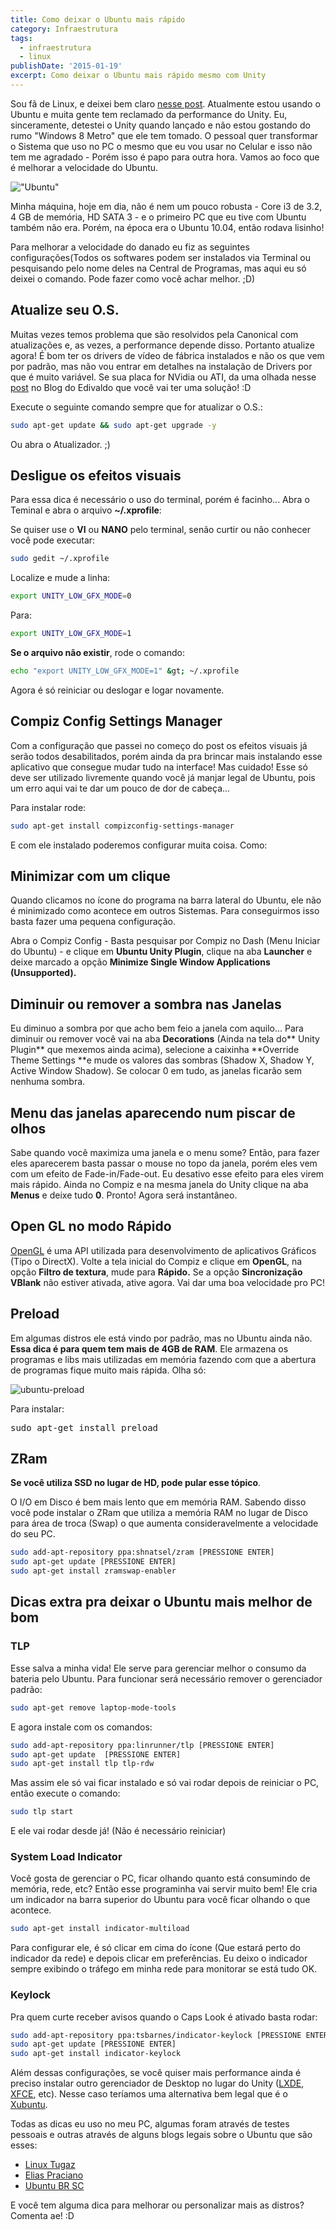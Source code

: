 ```yaml
---
title: Como deixar o Ubuntu mais rápido
category: Infraestrutura
tags:
  - infraestrutura
  - linux
publishDate: '2015-01-19'
excerpt: Como deixar o Ubuntu mais rápido mesmo com Unity
---
```


Sou fã de Linux, e deixei bem claro [nesse post](/posts/meu-contato-com-o-linux-e-por-que-voce-deveria-testar/ 'Meu contato com o Linux e por que você deveria testar'). Atualmente estou usando o Ubuntu e muita gente tem reclamado da performance do Unity. Eu, sinceramente, detestei o Unity quando lançado e não estou gostando do rumo "Windows 8 Metro" que ele tem tomado. O pessoal quer transformar o Sistema que uso no PC o mesmo que eu vou usar no Celular e isso não tem me agradado - Porém isso é papo para outra hora. Vamos ao foco que é melhorar a velocidade do Ubuntu.

!["Ubuntu"](~/assets/images/posts/ubuntu.png)

Minha máquina, hoje em dia, não é nem um pouco robusta - Core i3 de 3.2, 4 GB de memória, HD SATA 3 - e o primeiro PC que eu tive com Ubuntu também não era. Porém, na época era o Ubuntu 10.04, então rodava lisinho!

Para melhorar a velocidade do danado eu fiz as seguintes configurações(Todos os softwares podem ser instalados via Terminal ou pesquisando pelo nome deles na Central de Programas, mas aqui eu só deixei o comando. Pode fazer como você achar melhor. ;D)

## <a name='AtualizeseuO.S.'></a>Atualize seu O.S.

Muitas vezes temos problema que são resolvidos pela Canonical com atualizações e, as vezes, a performance depende disso. Portanto atualize agora! É bom ter os drivers de vídeo de fábrica instalados e não os que vem por padrão, mas não vou entrar em detalhes na instalação de Drivers por que é muito variável. Se sua placa for NVidia ou ATI, da uma olhada nesse [post](https://www.edivaldobrito.com.br/como-instalar-os-ultimos-drivers-da-nvidia-ou-ati-no-ubuntu-e-derivados/ 'Como instalar os últimos drivers da NVIDIA ou ATI no Ubuntu e derivados') no Blog do Edivaldo que você vai ter uma solução! :D

Execute o seguinte comando sempre que for atualizar o O.S.:

```sh
sudo apt-get update && sudo apt-get upgrade -y
```

Ou abra o Atualizador. ;)

## <a name='Desligueosefeitosvisuais'></a>Desligue os efeitos visuais

Para essa dica é necessário o uso do terminal, porém é facinho...
Abra o Teminal e abra o arquivo **~/.xprofile**:

Se quiser use o **VI** ou **NANO** pelo terminal, senão curtir ou não conhecer você pode executar:

```sh
sudo gedit ~/.xprofile
```

Localize e mude a linha:

```sh
export UNITY_LOW_GFX_MODE=0
```

Para:

```sh
export UNITY_LOW_GFX_MODE=1
```

**Se o arquivo não existir**, rode o comando:

```sh
echo "export UNITY_LOW_GFX_MODE=1" &gt; ~/.xprofile
```

Agora é só reiniciar ou deslogar e logar novamente.

## <a name='CompizConfigSettingsManager'></a>Compiz Config Settings Manager

Com a configuração que passei no começo do post os efeitos visuais já serão todos desabilitados, porém ainda da pra brincar mais instalando esse aplicativo que consegue mudar tudo na interface! Mas cuidado! Esse só deve ser utilizado livremente quando você já manjar legal de Ubuntu, pois um erro aqui vai te dar um pouco de dor de cabeça...

Para instalar rode:

```sh
sudo apt-get install compizconfig-settings-manager
```

E com ele instalado poderemos configurar muita coisa. Como:

## <a name='Minimizarcomumclique'></a>Minimizar com um clique

Quando clicamos no ícone do programa na barra lateral do Ubuntu, ele não é minimizado como acontece em outros Sistemas. Para conseguirmos isso basta fazer uma pequena configuração.

Abra o Compiz Config - Basta pesquisar por Compiz no Dash (Menu Iniciar do Ubuntu) - e clique em **Ubuntu Unity Plugin**, clique na aba **Launcher** e deixe marcado a opção **Minimize Single Window Applications (Unsupported).**

## <a name='DiminuirouremoverasombranasJanelas'></a>Diminuir ou remover a sombra nas Janelas

Eu diminuo a sombra por que acho bem feio a janela com aquilo... Para diminuir ou remover você vai na aba **Decorations** (Ainda na tela do** Unity Plugin** que mexemos ainda acima), selecione a caixinha **Override Theme Settings **e mude os valores das sombras (Shadow X, Shadow Y, Active Window Shadow). Se colocar 0 em tudo, as janelas ficarão sem nenhuma sombra.

## <a name='Menudasjanelasaparecendonumpiscardeolhos'></a>Menu das janelas aparecendo num piscar de olhos

Sabe quando você maximiza uma janela e o menu some? Então, para fazer eles aparecerem basta passar o mouse no topo da janela, porém eles vem com um efeito de Fade-in/Fade-out. Eu desativo esse efeito para eles virem mais rápido. Ainda no Compiz e na mesma janela do Unity clique na aba **Menus** e deixe tudo **0**. Pronto! Agora será instantâneo.

## <a name='OpenGLnomodoRpido'></a>Open GL no modo Rápido

[OpenGL](https://pt.wikipedia.org/wiki/OpenGL 'OpenGL segundo a Wikipedia') é uma API utilizada para desenvolvimento de aplicativos Gráficos (Tipo o DirectX). Volte a tela inicial do Compiz e clique em **OpenGL**, na opção **Filtro de textura**, mude para **Rápido.** Se a opção **Sincronização** **VBlank** não estiver ativada, ative agora. Vai dar uma boa velocidade pro PC!

## <a name='Preload'></a>Preload

Em algumas distros ele está vindo por padrão, mas no Ubuntu ainda não. **Essa dica é para quem tem mais de 4GB de RAM**. Ele armazena os programas e libs mais utilizadas em memória fazendo com que a abertura de programas fique muito mais rápida. Olha só:

![ubuntu-preload](~/assets/images/posts/ubuntu-preload.png)

Para instalar:

<pre class="nums:false lang:sh decode:true">sudo apt-get install preload</pre>

## <a name='ZRam'></a>ZRam

**Se você utiliza SSD no lugar de HD, pode pular esse tópico**.

O I/O em Disco é bem mais lento que em memória RAM. Sabendo disso você pode instalar o ZRam que utiliza a memória RAM no lugar de Disco para área de troca (Swap) o que aumenta consideravelmente a velocidade do seu PC.

```sh
sudo add-apt-repository ppa:shnatsel/zram [PRESSIONE ENTER]
sudo apt-get update [PRESSIONE ENTER]
sudo apt-get install zramswap-enabler
```

## <a name='DicasextrapradeixaroUbuntumaismelhordebom'></a>Dicas extra pra deixar o Ubuntu mais melhor de bom

### <a name='TLP'></a>TLP

Esse salva a minha vida! Ele serve para gerenciar melhor o consumo da bateria pelo Ubuntu.
Para funcionar será necessário remover o gerenciador padrão:

```sh
sudo apt-get remove laptop-mode-tools
```

E agora instale com os comandos:

```sh
sudo add-apt-repository ppa:linrunner/tlp [PRESSIONE ENTER]
sudo apt-get update  [PRESSIONE ENTER]
sudo apt-get install tlp tlp-rdw
```

Mas assim ele só vai ficar instalado e só vai rodar depois de reiniciar o PC, então execute o comando:

```sh
sudo tlp start
```

E ele vai rodar desde já! (Não é necessário reiniciar)

### <a name='SystemLoadIndicator'></a>System Load Indicator

Você gosta de gerenciar o PC, ficar olhando quanto está consumindo de memória, rede, etc? Então esse programinha vai servir muito bem! Ele cria um indicador na barra superior do Ubuntu para você ficar olhando o que acontece.

```sh
sudo apt-get install indicator-multiload
```

Para configurar ele, é só clicar em cima do ícone (Que estará perto do indicador da rede) e depois clicar em preferências. Eu deixo o indicador sempre exibindo o tráfego em minha rede para monitorar se está tudo OK.

### <a name='Keylock'></a>Keylock

Pra quem curte receber avisos quando o Caps Look é ativado basta rodar:

```sh
sudo add-apt-repository ppa:tsbarnes/indicator-keylock [PRESSIONE ENTER]
sudo apt-get update [PRESSIONE ENTER]
sudo apt-get install indicator-keylock
```

Além dessas configurações, se você quiser mais performance ainda é preciso instalar outro gerenciador de Desktop no lugar do Unity ([LXDE](https://lxde.org/pt-br 'LXDE'), [XFCE](https://www.xfce.org/ 'XFCE'), etc). Nesse caso teríamos uma alternativa bem legal que é o [Xubuntu](https://xubuntu.org/ 'Xubuntu').

Todas as dicas eu uso no meu PC, algumas foram através de testes pessoais e outras através de alguns blogs legais sobre o Ubuntu que são esses:

- [Linux Tugaz](https://linuxtugaz.wordpress.com/2014/04/20/deixe-o-seu-ubuntu-14-04-quase-perfeito/ 'Linux Tugaz')
- [Elias Praciano](https://elias.praciano.com/2014/05/como-melhorar-o-desempenho-do-ubuntu/ 'Elias Praciano')
- [Ubuntu BR SC](https://www.ubuntubrsc.com/como-deixar-seu-ubuntu-mais-rapido.html 'UbuntuBRSC')

E você tem alguma dica para melhorar ou personalizar mais as distros? Comenta ae! :D
